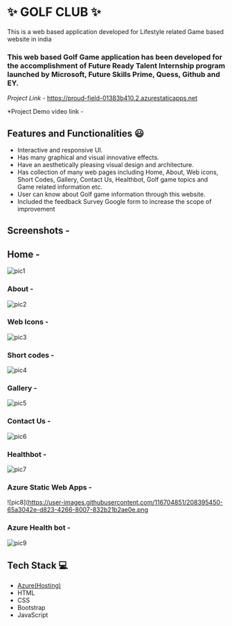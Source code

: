 # ✨ GOLF CLUB  ✨

This is a web based application developed for Lifestyle related Game based website in india

### This web based Golf Game application has been developed for the accomplishment of Future Ready Talent Internship program launched by Microsoft, Future Skills Prime, Quess, Github and EY.


*Project Link* - https://proud-field-01383b410.2.azurestaticapps.net


*Project Demo video link  - 


## Features and Functionalities 😃

- Interactive and responsive UI.
- Has many graphical and visual innovative effects.
- Have an aesthetically pleasing visual design and architecture.
- Has collection of many web pages including Home, About, Web icons, Short Codes, Gallery,  Contact Us, Healthbot, Golf game topics and Game related information etc.
- User can know about Golf game information through this website.
- Included the feedback Survey Google form to increase the scope of improvement 

## Screenshots  -






## Home  -
![pic1](https://user-images.githubusercontent.com/116704851/208394047-38542c65-a29e-47c5-8022-9286af7d9743.png)











   

### About -
![pic2](https://user-images.githubusercontent.com/116704851/208394265-38686c4f-84ff-41e9-8503-a6b8f64aa297.png)









### Web Icons  -
![pic3](https://user-images.githubusercontent.com/116704851/208394452-4826dbe8-0572-4c7f-9bbc-8f5a3ac16443.png)











### Short codes  -
![pic4](https://user-images.githubusercontent.com/116704851/208394598-73888d6d-a751-4fc6-a100-162ff9a78a43.png)












### Gallery  -
![pic5](https://user-images.githubusercontent.com/116704851/208394788-7c922eb6-b30b-43d1-88d0-da8f9b875850.png)













### Contact Us  -

![pic6](https://user-images.githubusercontent.com/116704851/208395014-8a62e890-f0e1-4d95-a755-f671ed71ede9.png)











### Healthbot -
![pic7](https://user-images.githubusercontent.com/116704851/208395230-2c542652-ccd2-4f25-9b08-79213d07b6d6.png)











### Azure Static Web Apps  -

![pic8](https://user-images.githubusercontent.com/116704851/208395450-65a3042e-d823-4266-8007-832b21b2ae0e.png













### Azure Health bot  -
![pic9](https://user-images.githubusercontent.com/116704851/208395731-c8d30a73-9846-4697-9bb3-1887e86acc54.png)













## Tech Stack 💻

- [Azure(Hosting)](https://azure.microsoft.com/en-in/features/azure-portal/)
- HTML
- CSS
- Bootstrap
- JavaScript
